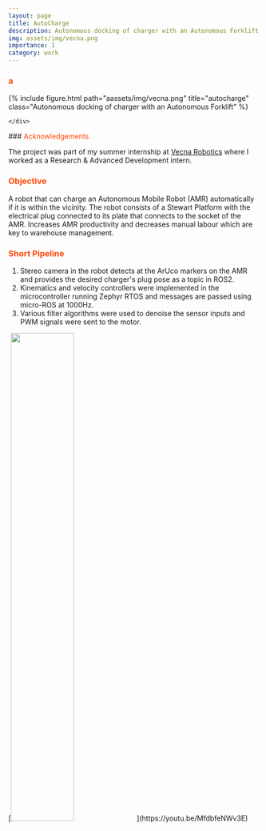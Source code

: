 ```yaml
---
layout: page
title: AutoCharge
description: Autonomous docking of charger with an Autonomous Forklift
img: assets/img/vecna.png
importance: 1
category: work
---
```


### <span style="color:#ff4703">a</span>

<div class="row">
    <div class="col-sm mt-3 mt-md-0">
    {% include figure.html path="aassets/img/vecna.png" title="autocharge" class="Autonomous docking of charger with an Autonomous Forklift" %}

    </div>

</div>
### <span style="color:#ff4703">Acknowledgements</span>

The project was part of my summer internship at [Vecna Robotics](https://www.vecnarobotics.com/) where I worked as a Research & Advanced Development intern.

### <span style="color:#ff4703">Objective</span>

A robot that can charge an Autonomous Mobile Robot (AMR) automatically if it is within the vicinity. The robot consists of a Stewart Platform with the electrical plug connected to its plate that connects to the socket of the AMR. Increases AMR productivity and decreases manual labour which are key to warehouse management.

### <span style="color:#ff4703">Short Pipeline</span>

1. Stereo camera in the robot detects at the ArUco markers on the AMR and provides the desired charger's plug pose as a topic in ROS2.<br />
2. Kinematics and velocity controllers were implemented in the microcontroller running Zephyr RTOS and messages are passed using micro-ROS at 1000Hz. <br />
3. Various filter algorithms were used to denoise the sensor inputs and PWM signals were sent to the motor. <br />

<div class="row justify-content-sm-center">
[<img src="https://img.youtube.com/vi/<VIDEO ID>/maxresdefault.jpg" width="50%">](https://youtu.be/MfdbfeNWv3E)

</div>
